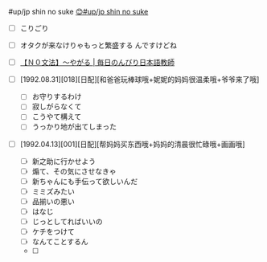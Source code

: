 #up/jp shin no suke
[😊#up/jp shin no suke](https://47.111.95.20:6001/user/1/start/%23up%2Fjp%20shin%20no%20suke)

- [ ] こりごり
- [ ] オタクが来なけりゃもっと繁盛する んですけどね
- [ ] [【Ｎ０文法】～やがる | 毎日のんびり日本語教師](https://nihongonosensei.net/?p=14905)

- [ ] [1992.08.31][018][日配][和爸爸玩棒球哦+妮妮的妈妈很温柔哦+爷爷来了哦]
	- [ ] お守りするわけ
	- [ ] 寂しがらなくて
	- [ ] こうやて構えて
	- [ ] うっかり地が出てしまった

- [ ] [1992.04.13][001][日配][帮妈妈买东西哦+妈妈的清晨很忙碌哦+画画哦]
	- [ ] 新之助に行かせよう
	- [ ] 煽て、その気にさせなきゃ
	- [ ] 新ちゃんにも手伝って欲しいんだ
	- [ ] ミミズみたい
	- [ ] 品揃いの悪い
	- [ ] はなじ
	- [ ] じっとしてればいいの
	- [ ] ケチをつけて
	- [ ] なんてことするん
	- [ ] 